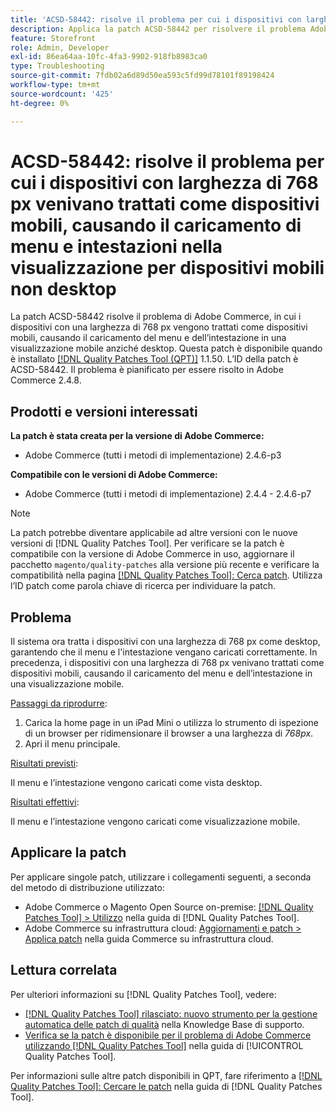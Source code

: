 ```yaml
---
title: 'ACSD-58442: risolve il problema per cui i dispositivi con larghezza di 768 px venivano trattati come dispositivi mobili, causando il caricamento di menu e intestazioni nella visualizzazione per dispositivi mobili non desktop'
description: Applica la patch ACSD-58442 per risolvere il problema Adobe Commerce, in cui i dispositivi con una larghezza di 768 px vengono trattati come dispositivi mobili, causando il caricamento del menu e dell’intestazione in una visualizzazione mobile anziché desktop.
feature: Storefront
role: Admin, Developer
exl-id: 86ea64aa-10fc-4fa3-9902-918fb8983ca0
type: Troubleshooting
source-git-commit: 7fdb02a6d89d50ea593c5fd99d78101f89198424
workflow-type: tm+mt
source-wordcount: '425'
ht-degree: 0%

---
```


# ACSD-58442: risolve il problema per cui i dispositivi con larghezza di 768 px venivano trattati come dispositivi mobili, causando il caricamento di menu e intestazioni nella visualizzazione per dispositivi mobili non desktop

La patch ACSD-58442 risolve il problema di Adobe Commerce, in cui i dispositivi con una larghezza di 768 px vengono trattati come dispositivi mobili, causando il caricamento del menu e dell’intestazione in una visualizzazione mobile anziché desktop. Questa patch è disponibile quando è installato [[!DNL Quality Patches Tool (QPT)]](https://experienceleague.adobe.com/it/docs/commerce-operations/tools/quality-patches-tool/quality-patches-tool-to-self-serve-quality-patches) 1.1.50. L’ID della patch è ACSD-58442. Il problema è pianificato per essere risolto in Adobe Commerce 2.4.8.

## Prodotti e versioni interessati

**La patch è stata creata per la versione di Adobe Commerce:**

* Adobe Commerce (tutti i metodi di implementazione) 2.4.6-p3

**Compatibile con le versioni di Adobe Commerce:**

* Adobe Commerce (tutti i metodi di implementazione) 2.4.4 - 2.4.6-p7

>[!NOTE]
>
>La patch potrebbe diventare applicabile ad altre versioni con le nuove versioni di [!DNL Quality Patches Tool]. Per verificare se la patch è compatibile con la versione di Adobe Commerce in uso, aggiornare il pacchetto `magento/quality-patches` alla versione più recente e verificare la compatibilità nella pagina [[!DNL Quality Patches Tool]: Cerca patch](https://experienceleague.adobe.com/tools/commerce-quality-patches/index.html?lang=it). Utilizza l’ID patch come parola chiave di ricerca per individuare la patch.

## Problema

Il sistema ora tratta i dispositivi con una larghezza di 768 px come desktop, garantendo che il menu e l&#39;intestazione vengano caricati correttamente. In precedenza, i dispositivi con una larghezza di 768 px venivano trattati come dispositivi mobili, causando il caricamento del menu e dell’intestazione in una visualizzazione mobile.

<u>Passaggi da riprodurre</u>:

1. Carica la home page in un iPad Mini o utilizza lo strumento di ispezione di un browser per ridimensionare il browser a una larghezza di *768px*.
1. Apri il menu principale.

<u>Risultati previsti</u>:

Il menu e l’intestazione vengono caricati come vista desktop.

<u>Risultati effettivi</u>:

Il menu e l’intestazione vengono caricati come visualizzazione mobile.

## Applicare la patch

Per applicare singole patch, utilizzare i collegamenti seguenti, a seconda del metodo di distribuzione utilizzato:

* Adobe Commerce o Magento Open Source on-premise: [[!DNL Quality Patches Tool] > Utilizzo](/help/tools/quality-patches-tool/usage.md) nella guida di [!DNL Quality Patches Tool].
* Adobe Commerce su infrastruttura cloud: [Aggiornamenti e patch > Applica patch](https://experienceleague.adobe.com/docs/commerce-cloud-service/user-guide/develop/upgrade/apply-patches.html?lang=it) nella guida Commerce su infrastruttura cloud.

## Lettura correlata

Per ulteriori informazioni su [!DNL Quality Patches Tool], vedere:

* [[!DNL Quality Patches Tool] rilasciato: nuovo strumento per la gestione automatica delle patch di qualità](https://experienceleague.adobe.com/it/docs/commerce-operations/tools/quality-patches-tool/quality-patches-tool-to-self-serve-quality-patches) nella Knowledge Base di supporto.
* [Verifica se la patch è disponibile per il problema di Adobe Commerce utilizzando  [!DNL Quality Patches Tool]](/help/tools/quality-patches-tool/patches-available-in-qpt/check-patch-for-magento-issue-with-magento-quality-patches.md) nella guida di [!UICONTROL Quality Patches Tool].


Per informazioni sulle altre patch disponibili in QPT, fare riferimento a [[!DNL Quality Patches Tool]: Cercare le patch](https://experienceleague.adobe.com/tools/commerce-quality-patches/index.html?lang=it) nella guida di [!DNL Quality Patches Tool].
